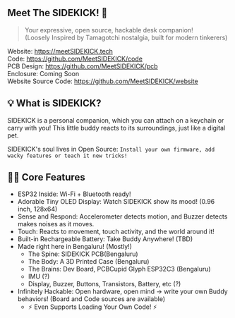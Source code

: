 ## Meet The SIDEKICK! 👋
> Your expressive, open source, hackable desk companion!  
>  (Loosely Inspired by Tamagotchi nostalgia, built for modern tinkerers)

Website: https://meetSIDEKICK.tech  
Code: https://github.com/MeetSIDEKICK/code  
PCB Design: https://github.com/MeetSIDEKICK/pcb  
Enclosure: Coming Soon  
Website Source Code: https://github.com/MeetSIDEKICK/website  

## 💡 What is SIDEKICK? 
SIDEKICK is a personal companion, which you can attach on a keychain or carry with you! This little buddy reacts to its surroundings, just like a digital pet.

SIDEKICK's soul lives in Open Source: `Install your own firmware, add wacky features or teach it new tricks!`

## 👩‍💻 Core Features <!-- TODO Actual specs -->
- ESP32 Inside: Wi-Fi + Bluetooth ready!
- Adorable Tiny OLED Display: Watch SIDEKICK show its mood! (0.96 inch, 128x64)
- Sense and Respond: Accelerometer detects motion, and Buzzer detects makes noises as it moves.
- Touch: Reacts to movement, touch activity, and the world around it!
- Built-in Rechargeable Battery: Take Buddy Anywhere! (TBD)
- Made right here in Bengaluru! (Mostly!)
    - The Spine: SIDEKICK PCB(Bengaluru)
    - The Body: A 3D Printed Case (Bengaluru)
    - The Brains: Dev Board, PCBCupid Glyph ESP32C3 (Bengaluru)
    - IMU (?)
    - Display, Buzzer, Buttons, Transistors, Battery, etc (?)
- Infinitely Hackable: Open hardware, open mind -> write your own Buddy behaviors! (Board and Code sources are available)
     - ⚡ Even Supports Loading Your Own Code! ⚡
<!--

**Here are some ideas to get you started:**

🙋‍♀️ A short introduction - what is your organization all about?
🌈 Contribution guidelines - how can the community get involved?
👩‍💻 Useful resources - where can the community find your docs? Is there anything else the community should know?
🍿 Fun facts - what does your team eat for breakfast?
🧙 Remember, you can do mighty things with the power of [Markdown](https://docs.github.com/github/writing-on-github/getting-started-with-writing-and-formatting-on-github/basic-writing-and-formatting-syntax)
-->
